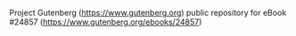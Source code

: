 Project Gutenberg (https://www.gutenberg.org) public repository for eBook #24857 (https://www.gutenberg.org/ebooks/24857)
